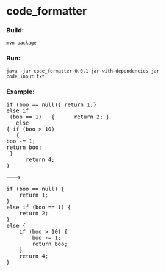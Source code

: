 # code_formatter

### Build:
```mvn package```

### Run:
```java -jar code_formatter-0.0.1-jar-with-dependencies.jar code_input.txt```

### Example:

<pre>
if (boo == null){ return 1;}
else if 
 (boo == 1)   {      return 2; }    
   else 
{ if (boo > 10) 
   {
boo -= 1;    
return boo;
 }  
      return 4;
} 
</pre>

---> 
<pre>
if (boo == null) {
    return 1;
}
else if (boo == 1) {
    return 2;
}
else {
    if (boo > 10) {
        boo -= 1;
        return boo;
    }
    return 4;
}

</pre>
